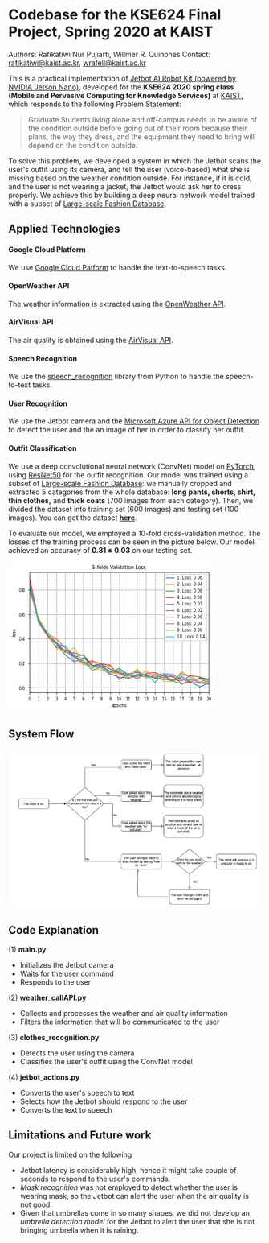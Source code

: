 # Codebase for the KSE624 Final Project, Spring 2020 at KAIST

Authors: Rafikatiwi Nur Pujiarti, Willmer R. Quinones
Contact: rafikatiwi@kaist.ac.kr, wrafell@kaist.ac.kr

This is a practical implementation of [Jetbot AI Robot Kit (powered by NVIDIA Jetson Nano)](https://www.nvidia.com/en-us/autonomous-machines/embedded-systems/jetbot-ai-robot-kit/), developed for the **KSE624 2020 spring class (Mobile and Pervasive Computing for Knowledge Services)** at [KAIST](https://www.kaist.ac.kr/kr/), which responds to the following Problem Statement:

> Graduate Students living alone and off-campus needs to be aware of the condition outside before going out of their room because their plans, the way they dress, and the equipment they need to bring will depend on the condition outside.

To solve this problem, we developed a system in which the Jetbot scans the user's outfit using its camera, and tell the user (voice-based) what she is missing based on the weather condition outside. For instance, if it is cold, and the user is not wearing a jacket, the Jetbot would ask her to dress properly. We achieve this by building a deep neural network model trained with a subset of [Large-scale Fashion Database](http://mmlab.ie.cuhk.edu.hk/projects/DeepFashion.html).

## Applied Technologies
#### Google Cloud Platform
We use [Google Cloud Patform](https://cloud.google.com/text-to-speech/docs/reference/libraries) to handle the text-to-speech tasks.

#### OpenWeather API
The weather information is extracted using the [OpenWeather API](https://openweathermap.org/api).

#### AirVisual API
The air quality is obtained using the [AirVisual API](https://www.iqair.com/air-pollution-data-api).

#### Speech Recognition 
We use the [speech_recognition](https://www.codementor.io/@edwardzionsaji/simple-voice-enabled-chat-bot-in-python-kt2qi5oke) library from Python to handle the speech-to-text tasks.

#### User Recognition
We use the Jetbot camera and the [Microsoft Azure API for Object Detection](https://azure.microsoft.com/en-us/services/cognitive-services/computer-vision/) to detect the user and the an image of her in order to classify her outfit.



#### Outfit Classification
We use a deep convolutional neural network (ConvNet) model on [PyTorch](https://pytorch.org/), using [ResNet50](https://arxiv.org/abs/1512.03385) for the outfit recognition. Our model was trained using a subset of [Large-scale Fashion Database](http://mmlab.ie.cuhk.edu.hk/projects/DeepFashion.html): we manually cropped and extracted 5 categories from the whole database: **long pants, shorts, shirt, thin clothes,** and **thick coats** (700 images from each category). Then, we divided the dataset into training set (600 images) and testing set (100 images). You can get the dataset **[here](https://drive.google.com/file/d/1IdqY1mneqy3sb1bmKObyA9x1d2vAbByQ/view?usp=sharing)**.

To evaluate our model, we employed a 10-fold cross-validation method. The losses of the training process can be seen in the picture below. Our model achieved an accuracy of **0.81 ± 0.03** on our testing set.

![image](/images/evaluation_plot.png)

## System Flow

![image](/images/system_flow.jpg)

## Code Explanation

(1) **main.py**
- Initializes the Jetbot camera
- Waits for the user command
- Responds to the user

(2) **weather_callAPI.py**
- Collects and processes the weather and air quality information
- Filters the information that will be communicated to the user

(3) **clothes_recognition.py**
- Detects the user using the camera
- Classifies the user's outfit using the ConvNet model

(4) **jetbot_actions.py**
- Converts the user's speech to text
- Selects how the Jetbot should respond to the user
- Converts the text to speech

## Limitations and Future work
Our project is limited on the following
- Jetbot latency is considerably high, hence it might take couple of seconds to respond to the user's commands.
- *Mask recognition* was not employed to detect whether the user is wearing mask, so the Jetbot can alert the user when the air quality is not good.
- Given that umbrellas come in so many shapes, we did not develop an *umbrella detection model* for the Jetbot to alert the user that she is not bringing umbrella when it is raining.










